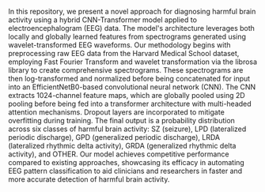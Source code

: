 In this repository, we present a novel approach for diagnosing harmful brain activity using a hybrid CNN-Transformer model applied to electroencephalogram (EEG) data. The model's architecture leverages both locally and globally learned features from spectrograms generated using wavelet-transformed EEG waveforms. Our methodology begins with preprocessing raw EEG data from the Harvard Medical School dataset, employing Fast Fourier Transform and wavelet transformation via the librosa library to create comprehensive spectrograms. These spectrograms are then log-transformed and normalized before being concatenated for input into an EfficientNetB0-based convolutional neural network (CNN). The CNN extracts 1024-channel feature maps, which are globally pooled using 2D pooling before being fed into a transformer architecture with multi-headed attention mechanisms. Dropout layers are incorporated to mitigate overfitting during training. The final output is a probability distribution across six classes of harmful brain activity: SZ (seizure), LPD (lateralized periodic discharge), GPD (generalized periodic discharge), LRDA (lateralized rhythmic delta activity), GRDA (generalized rhythmic delta activity), and OTHER. Our model achieves competitive performance compared to existing approaches, showcasing its efficacy in automating EEG pattern classification to aid clinicians and researchers in faster and more accurate detection of harmful brain activity.

